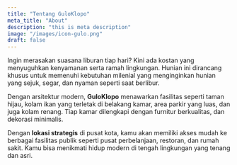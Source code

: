 ```yaml
---
title: "Tentang GuloKlopo"
meta_title: "About"
description: "this is meta description"
image: "/images/icon-gulo.png"
draft: false
---
```


Ingin merasakan suasana liburan tiap hari? Kini ada kostan yang menyuguhkan kenyamanan serta ramah lingkungan. Hunian ini dirancang khusus untuk memenuhi kebutuhan milenial yang menginginkan hunian yang sejuk, segar, dan nyaman seperti saat berlibur.

Dengan arsitektur modern, <strong>GuloKlopo</strong> menawarkan fasilitas seperti taman hijau, kolam ikan yang terletak di belakang kamar, area parkir yang luas, dan juga kolam renang. Tiap kamar dilengkapi dengan furnitur berkualitas, dan dekorasi minimalis.

Dengan <strong>lokasi strategis</strong> di pusat kota, kamu akan memiliki akses mudah ke berbagai fasilitas publik seperti pusat perbelanjaan, restoran, dan rumah sakit. Kamu bisa menikmati hidup modern di tengah lingkungan yang tenang dan asri.